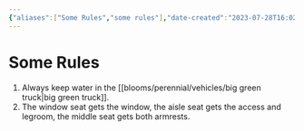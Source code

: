```yaml
---
{"aliases":["Some Rules","some rules"],"date-created":"2023-07-28T16:02","date-modified":"2024-08-05T14:56","dg-publish":true,"tags":[],"title":"Some Rules","permalink":"/greenhouse/some-rules/","dgPassFrontmatter":true,"updated":"2024-08-05T14:56"}
---
```



# Some Rules

1. Always keep water in the [[blooms/perennial/vehicles/big green truck\|big green truck]].
2. The window seat gets the window, the aisle seat gets the access and legroom, the middle seat gets both armrests.

